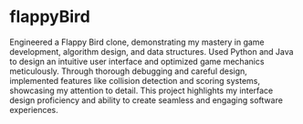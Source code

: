 # flappyBird
Engineered a Flappy Bird clone, demonstrating my mastery in game development, algorithm design, and data structures.
Used Python and Java to design an intuitive user interface and optimized game mechanics meticulously.
Through thorough debugging and careful design, implemented features like collision detection and scoring systems, showcasing my attention to detail.
This project highlights my interface design proficiency and ability to create seamless and engaging software experiences.
